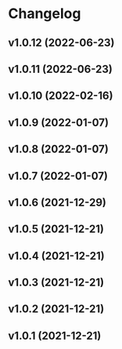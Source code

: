 # Changelog

<!--next-version-placeholder-->

## v1.0.12 (2022-06-23)


## v1.0.11 (2022-06-23)


## v1.0.10 (2022-02-16)


## v1.0.9 (2022-01-07)


## v1.0.8 (2022-01-07)


## v1.0.7 (2022-01-07)


## v1.0.6 (2021-12-29)


## v1.0.5 (2021-12-21)


## v1.0.4 (2021-12-21)


## v1.0.3 (2021-12-21)


## v1.0.2 (2021-12-21)


## v1.0.1 (2021-12-21)

